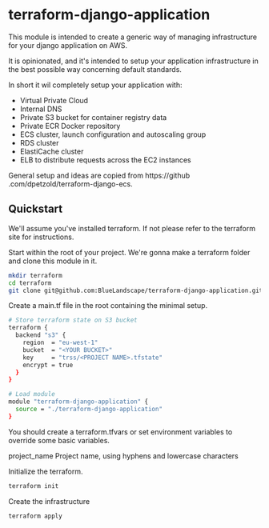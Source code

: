 terraform-django-application
============================

This module is intended to create a generic way of managing infrastructure for
your django application on AWS.

It is opinionated, and it's intended to setup your application infrastructure
in the best possible way concerning default standards.

In short it wil completely setup your application with:

* Virtual Private Cloud
* Internal DNS
* Private S3 bucket for container registry data
* Private ECR Docker repository
* ECS cluster, launch configuration and autoscaling group
* RDS cluster
* ElastiCache cluster
* ELB to distribute requests across the EC2 instances

General setup and ideas are copied from https://github
.com/dpetzold/terraform-django-ecs.

Quickstart
----------

We'll assume you've installed terraform. If not please refer to the terraform
site for instructions.

Start within the root of your project.
We're gonna make a terraform folder and clone this module in it.

```bash
mkdir terraform
cd terraform
git clone git@github.com:BlueLandscape/terraform-django-application.git
```

Create a main.tf file in the root containing the minimal setup.

```bash
# Store terraform state on S3 bucket
terraform {
  backend "s3" {
    region  = "eu-west-1"
    bucket  = "<YOUR BUCKET>"
    key     = "trss/<PROJECT NAME>.tfstate"
    encrypt = true
  }
}

# Load module
module "terraform-django-application" {
  source = "./terraform-django-application"
}
```

You should create a terraform.tfvars or set environment variables to override
some basic variables.

project_name
    Project name, using hyphens and lowercase characters

Initialize the terraform.

```bash
terraform init
```

Create the infrastructure

```bash
terraform apply
```








